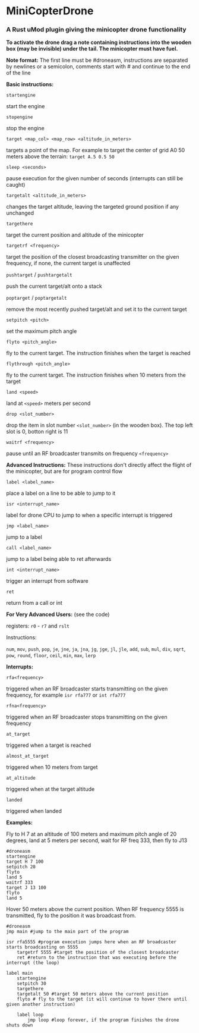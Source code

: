 # MiniCopterDrone
### A Rust uMod plugin giving the minicopter drone functionality
**To activate the drone drag a note containing instructions into the wooden box (may be invisible) under the tail. The minicopter must have fuel.**

**Note format:**
The first line must be #droneasm, instructions are separated by newlines or a semicolon, comments start with # and continue to the end of the line 

**Basic instructions:**

`startengine`

start the engine

`stopengine`

stop the engine

`target <map_col> <map_row> <altitude_in_meters>`

targets a point of the map. For example to target the center of grid A0 50 meters above the terrain: `target A.5 0.5 50`

`sleep <seconds>`

pause execution for the given number of seconds (interrupts can still be caught)

`targetalt <altitude_in_meters>`

changes the target altitude, leaving the targeted ground position if any unchanged

`targethere`

target the current position and altitude of the minicopter

`targetrf <frequency>`

target the position of the closest broadcasting transmitter on the given frequency, if none, the current target is unaffected

`pushtarget` / `pushtargetalt`

push the current target/alt onto a stack

`poptarget` / `poptargetalt`

remove the most recently pushed target/alt and set it to the current target 

`setpitch <pitch>`

set the maximum pitch angle

`flyto <pitch_angle>`

fly to the current target. The instruction finishes when the target is reached

`flythrough <pitch_angle>`

fly to the current target. The instruction finishes when 10 meters from the target

`land <speed>`

land at `<speed>` meters per second

`drop <slot_number>`

drop the item in slot number `<slot_number>` (in the wooden box). The top left slot is 0, botton right is 11

`waitrf <frequency>`

pause until an RF broadcaster transmits on frequency `<frequency>`

**Advanced Instructions:**
These instructions don't directly affect the flight of the minicopter, but are for program control flow

`label <label_name>`

place a label on a line to be able to jump to it

`isr <interrupt_name>`

label for drone CPU to jump to when a specific interrupt is triggered

`jmp <label_name>`

jump to a label

`call <label_name>`

jump to a label being able to ret afterwards

`int <interrupt_name>`

trigger an interrupt from software

`ret`

return from a call or int

**For Very Advanced Users:** (see the code)

registers: `r0` - `r7` and `rslt`

Instructions:

`num`, `mov`, `push`, `pop`, `je`, `jne`, `ja`, `jna`, `jg`, `jge`, `jl`, `jle`, `add`, `sub`, `mul`, `div`, `sqrt`, `pow`, `round`, `floor`, `ceil`, `min`, `max`, `lerp`

**Interrupts:**

`rfa<frequency>`

triggered when an RF broadcaster starts transmitting on the given frequency, for example `isr rfa777` or `int rfa777`

`rfna<frequency>`

triggered when an RF broadcaster stops transmitting on the given frequency

`at_target`

triggered when a target is reached

`almost_at_target`

triggered when 10 meters from target

`at_altitude`

triggered when at the target altitude

`landed`

triggered when landed

**Examples:**

Fly to H 7 at an altitude of 100 meters and maximum pitch angle of 20 degrees, land at 5 meters per second, wait for RF freq 333, then fly to J13

```
#droneasm
startengine
target H 7 100
setpitch 20
flyto
land 5
waitrf 333
target J 13 100
flyto
land 5
```

Hover 50 meters above the current position. When RF frequency 5555 is transmitted, fly to the position it was broadcast from.

```
#droneasm
jmp main #jump to the main part of the program

isr rfa5555 #program execution jumps here when an RF broadcaster starts broadcasting on 5555
    targetrf 5555 #target the position of the closest broadcaster
    ret #return to the instruction that was executing before the interrupt (the loop)
    
label main
    startengine
    setpitch 30
    targethere
    targetalt 50 #target 50 meters above the current position
    flyto # fly to the target (it will continue to hover there until given another instruction)
    
    label loop
        jmp loop #loop forever, if the program finishes the drone shuts down
```
